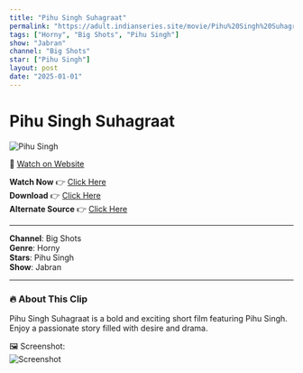 ```yaml
---
title: "Pihu Singh Suhagraat"
permalink: "https://adult.indianseries.site/movie/Pihu%20Singh%20Suhagraat"
tags: ["Horny", "Big Shots", "Pihu Singh"]
show: "Jabran"
channel: "Big Shots"
star: ["Pihu Singh"]
layout: post
date: "2025-01-01"
---
```


# Pihu Singh Suhagraat

![Pihu Singh](https://shorts.desisins.com/wp-content/uploads/2024/08/Pihu-Singh-Suhagraat-Jabran-Big-Shots-DesiSins.com_.jpg)

🔗 [Watch on Website](https://adult.indianseries.site/movie/Pihu%20Singh%20Suhagraat)

**Watch Now** 👉 [Click Here](https://adult.indianseries.site/movie/Pihu%20Singh%20Suhagraat)  
**Download** 👉 [Click Here](https://adult.indianseries.site/movie/Pihu%20Singh%20Suhagraat)  
**Alternate Source** 👉 [Click Here](https://adult.indianseries.site/movie/Pihu%20Singh%20Suhagraat)

---

**Channel**: Big Shots  
**Genre**: Horny  
**Stars**: Pihu Singh  
**Show**: Jabran

---

### 🔥 About This Clip

Pihu Singh Suhagraat is a bold and exciting short film featuring Pihu Singh. Enjoy a passionate story filled with desire and drama.
 
🖼️ Screenshot:  
![Screenshot](https://shorts.desisins.com/wp-content/uploads/2024/08/Pihu-Singh-Suhagraat-Jabran-Big-Shots-DesiSins.com_.jpg)

